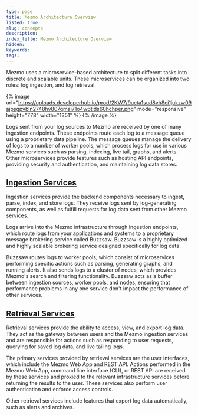 ```yaml
---
type: page
title: Mezmo Architecture Overview
listed: true
slug: concepts
description: 
index_title: Mezmo Architecture Overview
hidden: 
keywords: 
tags: 
---
```


Mezmo uses a microservice-based architecture to split different tasks into discrete and scalable units. These microservices can be organized into two roles: log ingestion, and log retrieval.

{% image url="https://uploads.developerhub.io/prod/2KW7/9ucta1sud8vh8ci1jukzw09ajpsgpvbln2748hv807qmai71o4w6tids60hchper.png" mode="responsive" height="778" width="1351" %}
{% /image %}

Logs sent from your log sources to Mezmo are received by one of many ingestion endpoints. These endpoints route each log to a message queue using a proprietary data pipeline. The message queues manage the delivery of logs to a number of worker pools, which process logs for use in various Mezmo services such as parsing, indexing, live tail, graphs, and alerts. Other microservices provide features such as hosting API endpoints, providing security and authentication, and maintaining log data stores.

## [Ingestion Services](https://docs.mezmo.com/docs/concepts#ingestion-services)

Ingestion services provide the backend components necessary to ingest, parse, index, and store logs. They receive logs sent by log-generating components, as well as fulfill requests for log data sent from other Mezmo services.

Logs arrive into the Mezmo infrastructure through ingestion endpoints, which route logs from your applications and systems to a proprietary message brokering service called Buzzsaw. Buzzsaw is a highly optimized and highly scalable brokering service designed specifically for log data.

Buzzsaw routes logs to worker pools, which consist of microservices performing specific actions such as parsing, generating graphs, and running alerts. It also sends logs to a cluster of nodes, which provides Mezmo's search and filtering functionality. Buzzsaw acts as a buffer between ingestion sources, worker pools, and nodes, ensuring that performance problems in any one service don't impact the performance of other services.

## [Retrieval Services](https://docs.mezmo.com/docs/concepts#retrieval-services)

Retrieval services provide the ability to access, view, and export log data. They act as the gateway between users and the Mezmo ingestion services and are responsible for actions such as responding to user requests, querying for saved log data, and live tailing logs.

The primary services provided by retrieval services are the user interfaces, which include the Mezmo Web App and REST API. Actions performed in the Mezmo Web App, command line interface (CLI), or REST API are received by these services and proxied to the relevant infrastructure services before returning the results to the user. These services also perform user authentication and enforce access controls.

Other retrieval services include features that export log data automatically, such as alerts and archives.